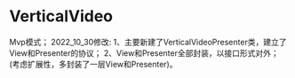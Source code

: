# VerticalVideo
Mvp模式；
2022_10_30修改:
1、主要新建了VerticalVideoPresenter类，建立了View和Presenter的协议；
2、View和Presenter全部封装，以接口形式对外；(考虑扩展性，多封装了一层View和Presenter)。
